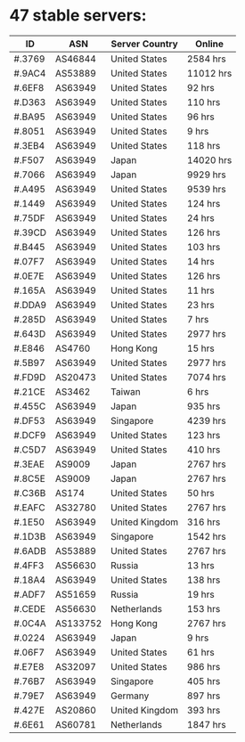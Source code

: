 # 47 stable servers:

| ID | ASN | Server Country | Online |
| ------ | ------ | ------ | ------ |
| #.3769 | AS46844 | United States | 2584 hrs |
| #.9AC4 | AS53889 | United States | 11012 hrs |
| #.6EF8 | AS63949 | United States | 92 hrs |
| #.D363 | AS63949 | United States | 110 hrs |
| #.BA95 | AS63949 | United States | 96 hrs |
| #.8051 | AS63949 | United States | 9 hrs |
| #.3EB4 | AS63949 | United States | 118 hrs |
| #.F507 | AS63949 | Japan | 14020 hrs |
| #.7066 | AS63949 | Japan | 9929 hrs |
| #.A495 | AS63949 | United States | 9539 hrs |
| #.1449 | AS63949 | United States | 124 hrs |
| #.75DF | AS63949 | United States | 24 hrs |
| #.39CD | AS63949 | United States | 126 hrs |
| #.B445 | AS63949 | United States | 103 hrs |
| #.07F7 | AS63949 | United States | 14 hrs |
| #.0E7E | AS63949 | United States | 126 hrs |
| #.165A | AS63949 | United States | 11 hrs |
| #.DDA9 | AS63949 | United States | 23 hrs |
| #.285D | AS63949 | United States | 7 hrs |
| #.643D | AS63949 | United States | 2977 hrs |
| #.E846 | AS4760 | Hong Kong | 15 hrs |
| #.5B97 | AS63949 | United States | 2977 hrs |
| #.FD9D | AS20473 | United States | 7074 hrs |
| #.21CE | AS3462 | Taiwan | 6 hrs |
| #.455C | AS63949 | Japan | 935 hrs |
| #.DF53 | AS63949 | Singapore | 4239 hrs |
| #.DCF9 | AS63949 | United States | 123 hrs |
| #.C5D7 | AS63949 | United States | 410 hrs |
| #.3EAE | AS9009 | Japan | 2767 hrs |
| #.8C5E | AS9009 | Japan | 2767 hrs |
| #.C36B | AS174 | United States | 50 hrs |
| #.EAFC | AS32780 | United States | 2767 hrs |
| #.1E50 | AS63949 | United Kingdom | 316 hrs |
| #.1D3B | AS63949 | Singapore | 1542 hrs |
| #.6ADB | AS53889 | United States | 2767 hrs |
| #.4FF3 | AS56630 | Russia | 13 hrs |
| #.18A4 | AS63949 | United States | 138 hrs |
| #.ADF7 | AS51659 | Russia | 19 hrs |
| #.CEDE | AS56630 | Netherlands | 153 hrs |
| #.0C4A | AS133752 | Hong Kong | 2767 hrs |
| #.0224 | AS63949 | Japan | 9 hrs |
| #.06F7 | AS63949 | United States | 61 hrs |
| #.E7E8 | AS32097 | United States | 986 hrs |
| #.76B7 | AS63949 | Singapore | 405 hrs |
| #.79E7 | AS63949 | Germany | 897 hrs |
| #.427E | AS20860 | United Kingdom | 393 hrs |
| #.6E61 | AS60781 | Netherlands | 1847 hrs |

